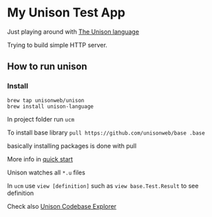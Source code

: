 # My Unison Test App

Just playing around with [The Unison language](https://github.com/unisonweb/unison)

Trying to build simple HTTP server.

## How to run unison

### Install

```
brew tap unisonweb/unison
brew install unison-language
```

In project folder run `ucm`

To install base library
`pull https://github.com/unisonweb/base .base`

basically installing packages is done with pull

More info in [quick start](https://www.unisonweb.org/docs/tour/hello-ucm/)

Unison watches all `*.u` files

In `ucm` use `view [definition]` such as `view base.Test.Result` to see definition

Check also [Unison Codebase Explorer](https://github.com/unisonweb/elm-browser)
